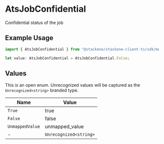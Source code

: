 # AtsJobConfidential

Confidential status of the job

## Example Usage

```typescript
import { AtsJobConfidential } from "@stackone/stackone-client-ts/sdk/models/shared";

let value: AtsJobConfidential = AtsJobConfidential.False;
```

## Values

This is an open enum. Unrecognized values will be captured as the `Unrecognized<string>` branded type.

| Name                   | Value                  |
| ---------------------- | ---------------------- |
| `True`                 | true                   |
| `False`                | false                  |
| `UnmappedValue`        | unmapped_value         |
| -                      | `Unrecognized<string>` |